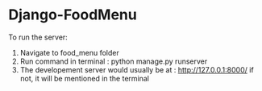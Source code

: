 # Django-FoodMenu

To run the server:

1. Navigate to food_menu folder
2. Run command in terminal : python manage.py runserver
3. The developement server would usually be at : http://127.0.0.1:8000/
   if not, it will be mentioned in the terminal

